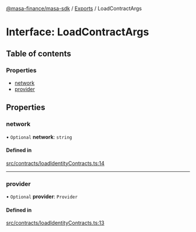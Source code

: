 [@masa-finance/masa-sdk](../README.md) / [Exports](../modules.md) / LoadContractArgs

# Interface: LoadContractArgs

## Table of contents

### Properties

- [network](LoadContractArgs.md#network)
- [provider](LoadContractArgs.md#provider)

## Properties

### network

• `Optional` **network**: `string`

#### Defined in

[src/contracts/loadIdentityContracts.ts:14](https://github.com/masa-finance/masa-sdk/blob/1a83a00/src/contracts/loadIdentityContracts.ts#L14)

___

### provider

• `Optional` **provider**: `Provider`

#### Defined in

[src/contracts/loadIdentityContracts.ts:13](https://github.com/masa-finance/masa-sdk/blob/1a83a00/src/contracts/loadIdentityContracts.ts#L13)
